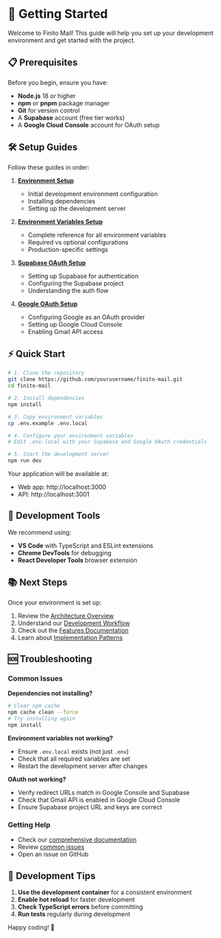 # 🚀 Getting Started

Welcome to Finito Mail! This guide will help you set up your development environment and get started with the project.

## 📋 Prerequisites

Before you begin, ensure you have:

- **Node.js** 18 or higher
- **npm** or **pnpm** package manager
- **Git** for version control
- A **Supabase** account (free tier works)
- A **Google Cloud Console** account for OAuth setup

## 🛠️ Setup Guides

Follow these guides in order:

1. **[Environment Setup](./environment-setup.md)**
   - Initial development environment configuration
   - Installing dependencies
   - Setting up the development server

2. **[Environment Variables Setup](./ENVIRONMENT_VARIABLES_SETUP.md)**
   - Complete reference for all environment variables
   - Required vs optional configurations
   - Production-specific settings

3. **[Supabase OAuth Setup](./SUPABASE_OAUTH_SETUP.md)**
   - Setting up Supabase for authentication
   - Configuring the Supabase project
   - Understanding the auth flow

4. **[Google OAuth Setup](./SUPABASE_GOOGLE_OAUTH_SETUP.md)**
   - Configuring Google as an OAuth provider
   - Setting up Google Cloud Console
   - Enabling Gmail API access

## ⚡ Quick Start

```bash
# 1. Clone the repository
git clone https://github.com/yourusername/finito-mail.git
cd finito-mail

# 2. Install dependencies
npm install

# 3. Copy environment variables
cp .env.example .env.local

# 4. Configure your environment variables
# Edit .env.local with your Supabase and Google OAuth credentials

# 5. Start the development server
npm run dev
```

Your application will be available at:
- Web app: http://localhost:3000
- API: http://localhost:3001

## 🔧 Development Tools

We recommend using:
- **VS Code** with TypeScript and ESLint extensions
- **Chrome DevTools** for debugging
- **React Developer Tools** browser extension

## 📚 Next Steps

Once your environment is set up:

1. Review the [Architecture Overview](../architecture/ARCHITECTURE.md)
2. Understand our [Development Workflow](../development/DEVELOPMENT_WORKFLOW.md)
3. Check out the [Features Documentation](../features/FEATURES.md)
4. Learn about [Implementation Patterns](../development/IMPLEMENTATION_PATTERNS.md)

## 🆘 Troubleshooting

### Common Issues

**Dependencies not installing?**
```bash
# Clear npm cache
npm cache clean --force
# Try installing again
npm install
```

**Environment variables not working?**
- Ensure `.env.local` exists (not just `.env`)
- Check that all required variables are set
- Restart the development server after changes

**OAuth not working?**
- Verify redirect URLs match in Google Console and Supabase
- Check that Gmail API is enabled in Google Cloud Console
- Ensure Supabase project URL and keys are correct

### Getting Help

- Check our [comprehensive documentation](../README.md)
- Review [common issues](../development/PRODUCTION_BLOCKERS_RESOLVED.md)
- Open an issue on GitHub

## 🎯 Development Tips

1. **Use the development container** for a consistent environment
2. **Enable hot reload** for faster development
3. **Check TypeScript errors** before committing
4. **Run tests** regularly during development

Happy coding! 🚀